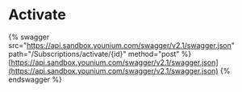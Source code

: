 # Activate

{% swagger src="https://api.sandbox.younium.com/swagger/v2.1/swagger.json" path="/Subscriptions/activate/{id}" method="post" %}
[https://api.sandbox.younium.com/swagger/v2.1/swagger.json](https://api.sandbox.younium.com/swagger/v2.1/swagger.json)
{% endswagger %}
